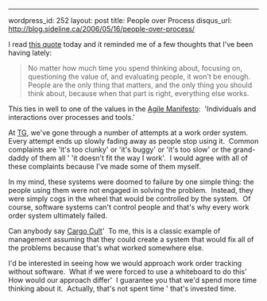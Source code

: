 --- 
wordpress_id: 252
layout: post
title: People over Process
disqus_url: http://blog.sideline.ca/2006/05/16/people-over-process/

<p>I read <a href="http://nobscot.blogspot.com/2005/01/its-people-stupid_24.html">this quote</a> today and it reminded me of a few thoughts that I've been having lately:</p>
<blockquote cite="http://nobscot.blogspot.com/2005/01/its-people-stupid_24.html">
<p>No matter how much time you spend thinking about, focusing on, questioning the value of, and evaluating people, it won't be enough. People are the only thing that matters, and the only thing you should think about, because when that part is right, everything else works.</p></blockquote>
<p>This ties in well to one of the values in the <a href="http://agilemanifesto.org/">Agile Manifesto</a>:  'Individuals and interactions over processes and tools.'</p>
<p>At <a title="TG - Where I work" href="http://www.telusgeomatics.com">TG</a>, we've gone through a number of attempts at a work order system.  Every attempt ends up slowly fading away as people stop using it.  Common complaints are 'it's too clunky' or 'it's buggy' or 'it's too slow' or the grand-daddy of them all ' 'it doesn't fit the way I work'.  I would agree with all of these complaints because I've made some of them myself.  </p>
<p>In my mind, these systems were doomed to failure by one simple thing: the people using them were not engaged in solving the problem.  Instead, they were simply cogs in the wheel that would be controlled by the system.  Of course, software systems can't control people and that's why every work order system ultimately failed.  </p>
<p>Can anybody say <a href="http://en.wikipedia.org/wiki/Cargo_cult">Cargo Cult</a>'  To me, this is a classic example of management assuming that they could create a system that would fix all of the problems because that's what worked somewhere else.</p>
<p>I'd be interested in seeing how we would approach work order tracking without software.  What if we were forced to use a whiteboard to do this'  How would our approach differ'  I guarantee you that we'd spend more time thinking about it.  Actually, that's not spent time ' that's invested time.</p>
